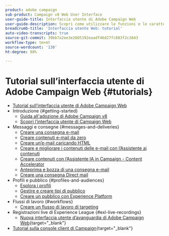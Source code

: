 ```yaml
---
product: adobe campaign
sub-product: Campaign v8 Web User Interface
user-guide-title: Interfaccia utente di Adobe Campaign Web
user-guide-description: Scopri come utilizzare le funzioni e le caratteristiche principali dell’interfaccia utente di Adobe Campaign Web.
breadcrumb-title: 'Interfaccia utente Web: tutorial'
auto-video-transcripts: true
source-git-commit: 39bb7a2ee3e2605192eaadf46d27fc883f2c2643
workflow-type: tm+mt
source-wordcount: '138'
ht-degree: 88%

---
```



# Tutorial sull’interfaccia utente di Adobe Campaign Web {#tutorials}

+ [Tutorial sull’interfaccia utente di Adobe Campaign Web](/help/ac-web-learn-main/overview.md)
+ Introduzione {#getting-started}
   + [Guida all&#39;adozione di Adobe Campaign v8](https://experienceleague.adobe.com/en/docs/campaign-web/acs-to-ac/home)
   + [Scopri l’interfaccia utente di Campaign Web](/help/get-started/explore-the-web-ui.md)
+ Messaggi e consegne {#messages-and-deliveries}
   + [Creare una consegna e-mail](/help/deliveries/create-an-email-delivery.md)
   + [Creare contenuti e-mail da zero](/help/design-the-delivery/create-email-content-from-scratch.md)
   + [Creare un’e-mail caricando HTML](/help/design-the-delivery/create-an-email-by-uploading-html.md)
   + [Creare e migliorare i contenuti delle e-mail con l’Assistente ai contenuti](/help/design-the-delivery/create-and-improve-email-content-with-the-content-assistant.md)
   + [Creare contenuti con l’Assistente IA in Campaign - Content Accelerator](/help/design-the-delivery/create-content-with-the-ai-assistant-content-accelerator.md)
   + [Anteprima e bozza di una consegna e-mail](/help/deliveries/preview-and-proof-an-email-delivery.md)
   + [Creare una consegna Direct mail](/help/design-the-delivery/create-a-direct-mail-delivery.md)
+ Profili e pubblico {#profiles-and-audiences}
   + [Esplora i profili](/help/profiles-and-audiences/explore-profiles.md)
   + [Gestire e creare tipi di pubblico](/help/profiles-and-audiences/manage-and-build-audiences.md)
   + [Creare un pubblico con Experience Platform](/help/profiles-and-audiences/create-an-audience-with-experience-platform.md)
+ Flussi di lavoro {#workflows}
   + [Creare un flusso di lavoro di targeting](/help/workflows/create-a-targeting-workflow.md)
+ Registrazioni live di Experience League {#exl-live-recordings}
   + [Nuova interfaccia utente d’avanguardia di Adobe Campaign Web](https://experienceleague.adobe.com/docs/events/experience-league-live-recordings/episodes/exl-live-episode-02-29-24.html?lang=it){target="_blank"}
+ [Tutorial sulla console client di Campaign](https://experienceleague.adobe.com/docs/campaign-learn/tutorials/overview.html?lang=it){target="_blank"}

